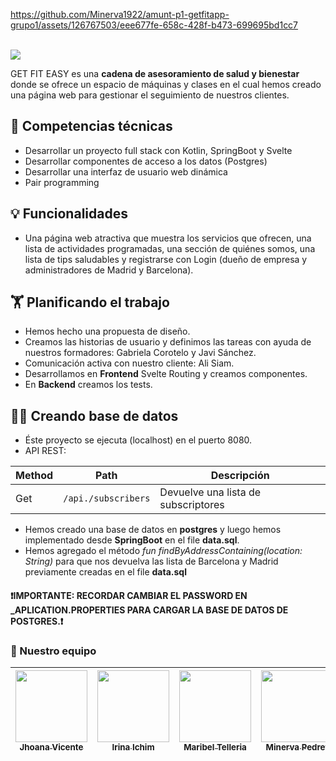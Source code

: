 

https://github.com/Minerva1922/amunt-p1-getfitapp-grupo1/assets/126767503/eee677fe-658c-428f-b473-699695bd1cc7




<br>  
<img src="http://localhost:5173/src/assets/esqueleto/logo_getfiteasy.png">

</p>

GET FIT EASY es una **cadena de asesoramiento de salud y bienestar** donde se ofrece un espacio de máquinas y 
clases en el cual hemos creado una página web para gestionar el seguimiento de nuestros clientes.

## **🔧 Competencias técnicas**

- Desarrollar un proyecto full stack con Kotlin, SpringBoot y Svelte
- Desarrollar componentes de acceso a los datos (Postgres)
- Desarrollar una interfaz de usuario web dinámica
- Pair programming

## 💡 Funcionalidades
- Una página web atractiva que muestra los servicios que ofrecen, 
una lista de actividades programadas, una sección
de quiénes somos, una lista de tips saludables y registrarse con Login
  (dueño de empresa y administradores de Madrid y Barcelona).

## 🏋  Planificando el trabajo
- Hemos hecho una propuesta de diseño.  
- Creamos las historias de usuario y definimos las tareas con
 ayuda de nuestros formadores: Gabriela Corotelo y Javi Sánchez.
- Comunicación activa con nuestro cliente: Ali Siam. 
- Desarrollamos en **Frontend** Svelte Routing y creamos componentes.
- En **Backend** creamos los tests.

## 🧑‍💻 Creando base de datos

- Éste proyecto se ejecuta (localhost) en el puerto 8080.
- API REST:

| Method | Path             | Descripción                         |
|--------|------------------|-------------------------------------|
| Get    |`/api./subscribers`| Devuelve una lista de subscriptores |


- Hemos creado una base de datos en **postgres** y luego hemos implementado desde
  **SpringBoot** en el file **data.sql**.
- Hemos agregado el método _fun findByAddressContaining(location: String)_
  para que nos devuelva las lista de Barcelona y Madrid previamente creadas
  en el file **data.sql**

 #### ❗IMPORTANTE: RECORDAR CAMBIAR EL PASSWORD EN _APLICATION.PROPERTIES PARA CARGAR LA BASE DE DATOS DE POSTGRES.❗

### 👭 Nuestro equipo
|[<img src="https://avatars.githubusercontent.com/u/126072279?v=4" width=115><br><sub>Jhoana Vicente</sub>](https://github.com/JhoanaVicente)| [<img src="https://avatars.githubusercontent.com/u/126028195?v=4" width=115><br><sub>Irina Ichim</sub>](https://github.com/Irina-Ichim) | [<img src="https://avatars.githubusercontent.com/u/126073882?v=4" width=115><br><sub>Maribel Telleria</sub>](https://github.com/mari19-83) |[<img src="https://avatars.githubusercontent.com/u/126767503?v=4" width=115><br><sub>Minerva Pedret</sub>](https://github.com/account)| 
|:------------------------------------------------------------------------------------------------------------------------------------------:|:----------------------------------------------------------------------------------:|:------------------------------------------------------------------------------------------------------------------------------------------:|:-------------------------------------------------------------------------------------------------------------------------------------------:|
